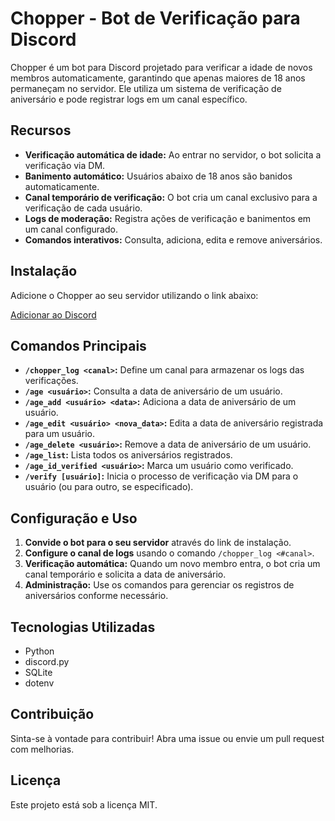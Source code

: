 # Chopper - Bot de Verificação para Discord

Chopper é um bot para Discord projetado para verificar a idade de novos membros automaticamente, garantindo que apenas maiores de 18 anos permaneçam no servidor. Ele utiliza um sistema de verificação de aniversário e pode registrar logs em um canal específico.

## Recursos

- **Verificação automática de idade:** Ao entrar no servidor, o bot solicita a verificação via DM.
- **Banimento automático:** Usuários abaixo de 18 anos são banidos automaticamente.
- **Canal temporário de verificação:** O bot cria um canal exclusivo para a verificação de cada usuário.
- **Logs de moderação:** Registra ações de verificação e banimentos em um canal configurado.
- **Comandos interativos:** Consulta, adiciona, edita e remove aniversários.

## Instalação

Adicione o Chopper ao seu servidor utilizando o link abaixo:

[Adicionar ao Discord](https://discord.com/api/oauth2/authorize?client_id=1333034229914796115&permissions=8&scope=bot)

## Comandos Principais

- **`/chopper_log <canal>`:** Define um canal para armazenar os logs das verificações.
- **`/age <usuário>`:** Consulta a data de aniversário de um usuário.
- **`/age_add <usuário> <data>`:** Adiciona a data de aniversário de um usuário.
- **`/age_edit <usuário> <nova_data>`:** Edita a data de aniversário registrada para um usuário.
- **`/age_delete <usuário>`:** Remove a data de aniversário de um usuário.
- **`/age_list`:** Lista todos os aniversários registrados.
- **`/age_id_verified <usuário>`:** Marca um usuário como verificado.
- **`/verify [usuário]`:** Inicia o processo de verificação via DM para o usuário (ou para outro, se especificado).

## Configuração e Uso

1. **Convide o bot para o seu servidor** através do link de instalação.
2. **Configure o canal de logs** usando o comando `/chopper_log <#canal>`.
3. **Verificação automática:** Quando um novo membro entra, o bot cria um canal temporário e solicita a data de aniversário.
4. **Administração:** Use os comandos para gerenciar os registros de aniversários conforme necessário.

## Tecnologias Utilizadas

- Python
- discord.py
- SQLite
- dotenv

## Contribuição

Sinta-se à vontade para contribuir! Abra uma issue ou envie um pull request com melhorias.

## Licença

Este projeto está sob a licença MIT.

